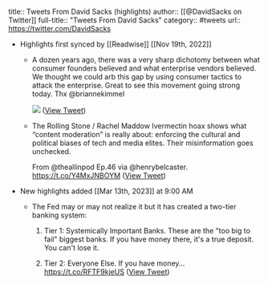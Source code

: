 title:: Tweets From David Sacks (highlights)
author:: [[@DavidSacks on Twitter]]
full-title:: "Tweets From David Sacks"
category:: #tweets
url:: https://twitter.com/DavidSacks

- Highlights first synced by [[Readwise]] [[Nov 19th, 2022]]
	- A dozen years ago, there was a very sharp dichotomy between what consumer founders believed and what enterprise vendors believed. We thought we could arb this gap by using consumer tactics to attack the enterprise. Great to see this movement going strong today. Thx @briannekimmel 
	  
	  ![](https://pbs.twimg.com/media/ES8WYKBU8AAO-sc.png) ([View Tweet](https://twitter.com/DavidSacks/status/1238233420234289152))
	- The Rolling Stone / Rachel Maddow Ivermectin hoax shows what “content moderation” is really about: enforcing the cultural and political biases of tech and media elites. Their misinformation goes unchecked. 
	  
	  From @theallinpod Ep.46 via @henrybelcaster. https://t.co/Y4MxJNBOYM ([View Tweet](https://twitter.com/DavidSacks/status/1439251662523158529))
- New highlights added [[Mar 13th, 2023]] at 9:00 AM
	- The Fed may or may not realize it but it has created a two-tier banking system:
	  
	  1. Tier 1: Systemically Important Banks. These are the "too big to fail" biggest banks. If you have money there, it's a true deposit. You can't lose it.
	  
	  2. Tier 2: Everyone Else. If you have money… https://t.co/RFTF9kjeUS ([View Tweet](https://twitter.com/DavidSacks/status/1634991519735361536))